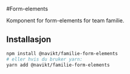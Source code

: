 #Form-elements

Komponent for form-elements for team familie.

## Installasjon

```sh
npm install @navikt/familie-form-elements
# eller hvis du bruker yarn:
yarn add @navikt/familie-form-elements
```

